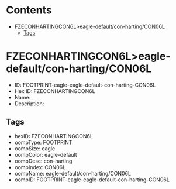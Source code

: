 



Contents
========

* [FZECONHARTINGCON6L>eagle-default/con-harting/CON06L](#fzeconhartingcon6leagle-defaultcon-hartingcon06l)
	* [Tags](#tags)

# FZECONHARTINGCON6L>eagle-default/con-harting/CON06L

- ID: FOOTPRINT-eagle-eagle-default-con-harting-CON06L
- Hex ID: FZECONHARTINGCON6L
- Name: 
- Description: 

## Tags

- hexID: FZECONHARTINGCON6L
- oompType: FOOTPRINT
- oompSize: eagle
- oompColor: eagle-default
- oompDesc: con-harting
- oompIndex: CON06L
- oompName: eagle-default/con-harting/CON06L
- oompID: FOOTPRINT-eagle-eagle-default-con-harting-CON06L
